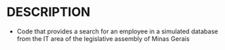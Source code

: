 # DESCRIPTION
- Code that provides a search for an employee in a simulated database from the IT area of ​​the legislative assembly of Minas Gerais
